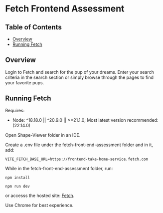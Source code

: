 # Fetch Frontend Assessment

## Table of Contents

- [Overview](#overview)
- [Running Fetch](#running-fetch)

## Overview

Login to Fetch and search for the pup of your dreams. Enter your search criteria in the search section or simply browse through the pages to find your favorite pups.

## Running Fetch
Requires: 
 - Node: ^18.18.0 || ^20.9.0 || >=21.1.0;  Most latest version recommended: (22.14.0)

Open Shape-Viewer folder in an IDE.

Create a .env file under the fetch-front-end-assessment folder and in it, add:
```
VITE_FETCH_BASE_URL=https://frontend-take-home-service.fetch.com
```


While in the fetch-front-end-assessment folder, run:

```
npm install
```

```
npm run dev
```
 or accesss the hosted site: [Fetch](https://cmsalmon.github.io/fetch-frontend-assessment/).

 Use Chrome for best experience.
